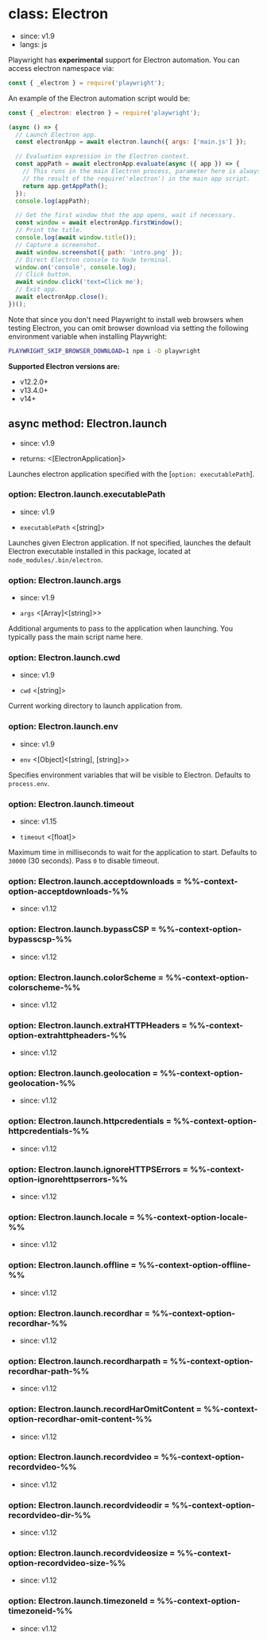 # class: Electron
* since: v1.9
* langs: js

Playwright has **experimental** support for Electron automation. You can access electron namespace via:

```js
const { _electron } = require('playwright');
```

An example of the Electron automation script would be:

```js
const { _electron: electron } = require('playwright');

(async () => {
  // Launch Electron app.
  const electronApp = await electron.launch({ args: ['main.js'] });

  // Evaluation expression in the Electron context.
  const appPath = await electronApp.evaluate(async ({ app }) => {
    // This runs in the main Electron process, parameter here is always
    // the result of the require('electron') in the main app script.
    return app.getAppPath();
  });
  console.log(appPath);

  // Get the first window that the app opens, wait if necessary.
  const window = await electronApp.firstWindow();
  // Print the title.
  console.log(await window.title());
  // Capture a screenshot.
  await window.screenshot({ path: 'intro.png' });
  // Direct Electron console to Node terminal.
  window.on('console', console.log);
  // Click button.
  await window.click('text=Click me');
  // Exit app.
  await electronApp.close();
})();
```

Note that since you don't need Playwright to install web browsers when testing Electron, you can omit browser download via setting the following environment variable when installing Playwright:

```bash js
PLAYWRIGHT_SKIP_BROWSER_DOWNLOAD=1 npm i -D playwright
```

**Supported Electron versions are:**
* v12.2.0+
* v13.4.0+
* v14+

## async method: Electron.launch
* since: v1.9
- returns: <[ElectronApplication]>

Launches electron application specified with the [`option: executablePath`].

### option: Electron.launch.executablePath
* since: v1.9
- `executablePath` <[string]>

Launches given Electron application. If not specified, launches the default Electron
executable installed in this package, located at `node_modules/.bin/electron`.

### option: Electron.launch.args
* since: v1.9
- `args` <[Array]<[string]>>

Additional arguments to pass to the application when launching. You typically pass the main
script name here.

### option: Electron.launch.cwd
* since: v1.9
- `cwd` <[string]>

Current working directory to launch application from.

### option: Electron.launch.env
* since: v1.9
- `env` <[Object]<[string], [string]>>

Specifies environment variables that will be visible to Electron. Defaults to `process.env`.

### option: Electron.launch.timeout
* since: v1.15
- `timeout` <[float]>

Maximum time in milliseconds to wait for the application to start. Defaults to `30000` (30 seconds). Pass `0` to disable timeout.

### option: Electron.launch.acceptdownloads = %%-context-option-acceptdownloads-%%
* since: v1.12
### option: Electron.launch.bypassCSP = %%-context-option-bypasscsp-%%
* since: v1.12
### option: Electron.launch.colorScheme = %%-context-option-colorscheme-%%
* since: v1.12
### option: Electron.launch.extraHTTPHeaders = %%-context-option-extrahttpheaders-%%
* since: v1.12
### option: Electron.launch.geolocation = %%-context-option-geolocation-%%
* since: v1.12
### option: Electron.launch.httpcredentials = %%-context-option-httpcredentials-%%
* since: v1.12
### option: Electron.launch.ignoreHTTPSErrors = %%-context-option-ignorehttpserrors-%%
* since: v1.12
### option: Electron.launch.locale = %%-context-option-locale-%%
* since: v1.12
### option: Electron.launch.offline = %%-context-option-offline-%%
* since: v1.12
### option: Electron.launch.recordhar = %%-context-option-recordhar-%%
* since: v1.12
### option: Electron.launch.recordharpath = %%-context-option-recordhar-path-%%
* since: v1.12
### option: Electron.launch.recordHarOmitContent = %%-context-option-recordhar-omit-content-%%
* since: v1.12
### option: Electron.launch.recordvideo = %%-context-option-recordvideo-%%
* since: v1.12
### option: Electron.launch.recordvideodir = %%-context-option-recordvideo-dir-%%
* since: v1.12
### option: Electron.launch.recordvideosize = %%-context-option-recordvideo-size-%%
* since: v1.12
### option: Electron.launch.timezoneId = %%-context-option-timezoneid-%%
* since: v1.12
